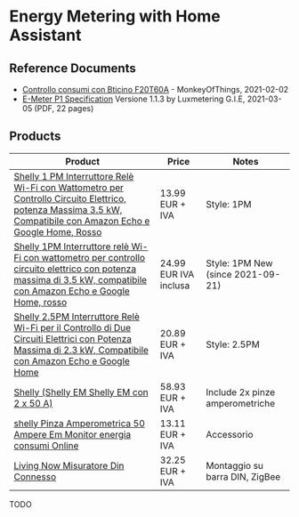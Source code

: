 # Energy Metering with Home Assistant

## Reference Documents

* [Controllo consumi con Bticino F20T60A](https://www.monkeyofthings.it/viewtopic.php?t=113) - MonkeyOfThings, 2021-02-02
* [E-Meter P1 Specification](https://electris.lu/files/Dokumente_und_Formulare/Netz_Tech_Dokumente/SPEC_-_E-Meter_P1_specification_20210305.pdf) Versione 1.1.3 by Luxmetering G.I.E, 2021-03-05 (PDF, 22 pages)

## Products

| Product | Price | Notes
|---------|-------|---------
| [Shelly 1 PM Interruttore Relè Wi-Fi con Wattometro per Controllo Circuito Elettrico, potenza Massima 3.5 kW, Compatibile con Amazon Echo e Google Home, Rosso](https://www.amazon.it/gp/product/B07QB2JBZC) |13.99 EUR + IVA | Style: 1PM
| [Shelly 1PM Interruttore relè Wi-Fi con wattometro per controllo circuito elettrico con potenza massima di 3,5 kW, compatibile con Amazon Echo e Google Home, rosso](https://www.amazon.it/gp/product/B09FYHL2LX) | 24.99 EUR IVA inclusa | Style: 1PM New (since 2021-09-21)
| [Shelly 2.5PM Interruttore Relè Wi-Fi per il Controllo di Due Circuiti Elettrici con Potenza Massima di 2.3 kW, Compatibile con Amazon Echo e Google Home](https://www.amazon.it/gp/product/B07Q9M2Y1S) | 20.89 EUR + IVA | Style: 2.5PM
| [Shelly (Shelly EM Shelly EM con 2 x 50 A)](https://www.amazon.it/gp/product/B07W5G2NZQ) | 58.93 EUR + IVA | Include 2x pinze amperometriche
| [shelly Pinza Amperometrica 50 Ampere Em Monitor energia consumi Online](https://www.amazon.it/gp/product/B0847MG1GZ/ref=ox_sc_saved_title_1) | 13.11 EUR + IVA | Accessorio
| [Living Now Misuratore Din Connesso](https://www.amazon.it/gp/product/B07J1SJ7KS) | 32.25 EUR + IVA | Montaggio su barra DIN, ZigBee

TODO

<!-- EOF -->
